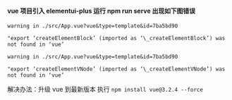 #### vue 项目引入 elementui-plus 运行 npm run serve 出现如下图错误

```
warning in ./src/App.vue?vue&type=template&id=7ba5bd90

"export ‘createElementBlock’ (imported as ‘\_createElementBlock’) was not found in ‘vue’

warning in ./src/App.vue?vue&type=template&id=7ba5bd90

"export ‘createElementVNode’ (imported as ‘\_createElementVNode’) was not found in ‘vue’
```

解决办法：升级 vue 到最新版本 执行 `npm install vue@3.2.4 --force`
